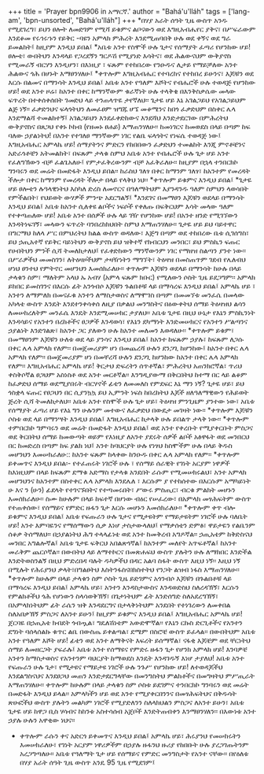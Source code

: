 +++
title = 'Prayer bpn9906 in አማርኛ.'
author = "Bahá'u'lláh"
tags = ['lang-am', 'bpn-unsorted', "Bahá'u'lláh"]
+++
*በሃያ አራት ሰዓት ጊዜ ውስጥ አንዱ የሚደገረግ፣ ይህን ፀሎት ለመድገም የሚሻ ይቁምና ልቦናውን ወደ እግዚአብሔየር ያቅና፣   በሥፍራውም እንደቆመ የሩኅሩኁን የይቅር -ባዩን አምላክ ምሕረት እንደሚጠባበቅ ሁሉ ወደ ቀኝና ወደ ግራ ይመልከት፤  ከዚያም እንዲህ ይበል፤ 
	*አቤቱ አንተ የስሞች ሁሉ ጌታና የሰማያት ፈጣሪ የሆንከው ሆይ! ፀሎቴ፣ ውበትህን እንዳላይ የጋረደኝን ግርዶሽ የሚያነድ እሳትና፣ ወደ ሕልውናህም ውቅያኖስ የሚመራኝ ብርሃን  እንዲሆን፣ በእነዚያ ፣ ፍጹም የተከበረው የንዑዱና ሊታይ የማይቻለው አንተ ሕልውና ጎሕ በሆኑት እማፀንሃለሁ፤
*ቀጥሎም እግዚአብሔር የተባረከና የተከበረ ይሁንና፣ እጆቹን ወደ እርሱ በልመና በማንሳት እንዲህ ይበል፤ 
	አቤቱ አንተ የዓለም እሾትና የብሔሮች ሁሉ ተወዳጅ የሆንከው ሆይ! ወደ አንተ ዞሬ፣ ከአንተ በቀር ከማንኛውም ቁራኛነት ሁሉ  ተላቅቄ በእንቅስቃሴው መላው ፍጥረት በተቀሰቀሰበት ገመድህ ላይ ተንጠላጥዬ ታየኛለህ፡፡ ጌታዬ ሆይ እኔ አገልጋይህ የአገልጋይህም ልጅ ነኝ፡፡ ፈቃድንህና ፍላጎትህን  ለመፈፀም ዝግጁ ሆኜ መቆሜንና ከበጎ ፈቃድህም በስቀር ሌላ እንደማልሻ ተመልከተኝ፤ አገልጋይህን እንደፈቀድከውና እንደሻህ እንድታደርገው በምሕረትህ ውቅያኖስና በጸጋህ የቀኑ ኮከብ (የዘመኑ ፀሐይ) እማጠንሃለሁ፡፡ ከመነገርና ከመወደስ በላይ በጣም ከፍ ባለው ኃያልነትህ! በአንተ የተገለፀ ማንኛውም ነገር የልቤ ፍላጎትና የነፍሴ  ተወዳጅ ነው፤ እግዚአብሔር አምላኬ ሆይ! ሰማያትንና ምድርን የከበበውን ፈቃድህን ተመልከት እንጂ ምኖቶቼንና አድራጎቶቼን አትመልከት፣ በፍጹም  ታላቁ ስምህ  አቤቱ  አንተ የብሔሮች ሁሉ ጌታ ሆይ አንተ የፈለግኽውን ብቻ ፈልጌአለሁ፤ የምታፈቅረውንም ብቻ አፈቅራለሁ፡፡
ከዚያም በኋላ ተንበርክኮ ግንባሩን ወደ መሬት በመድፋት እንዲህ ይበል፡፡
	ከራስህ ገለፃ በቀር  ከማንም ገለፃ፣ ከአንተም የመረዳት ችሎታ በቀር ከማንም የመረዳት ችሎታ በላይ የላቅህ ነህ፡፡
*ቀጥሎም ይቁምና እንዲህ ይበል፤
	*ጌታዬ ሆይ  ፀሎቴን ሉዓላዊነትህ እስካለ ድረስ ለመኖርና በዓለማትህም እያንዳንዱ ዓለም ስምህን ላወሳበት የምችልበት፣ የህይወት ውሃዎች ምንጭ አደርግልኝ፤ 
*እንደገና በመማፀን እጆቹን ወደላይ በማንሳት እንዲህ ይበል፤ 
	አቤቱ ከአንተ ሲለቀዩ ልቦችና ነፍሶች የቀለጡ በፍቅርህም እሳት መላው ዓለም የተቀጣጠለው ሆይ! አቤቱ አንተ በሰዎች ሁሉ ላይ ገዥ  የሆንከው ሆይ!  በአንተ ዘንድ  የሚገኘውን እንዳትነፍገኝ፣ መላውን  ፍጥረት ባንበረከክህበት ስምህ እማጠንሃለሁ፡፡ ጌታዬ ሆይ ይህ ባይተዋር በግርማህ ከለላ ሥር በምህረትህ ክልል ውስጥ ወዳለው፣ እጅግ በጣም ወደ ተከበረው ቤቱ ሲገሰግስ፣ ይህ ኃጢአተኛ የይቅር ባይነትህን  ውቅያኖስ ይህ ዝቅተኛ የክብርህን መንበር፣ ይህ ምስኪን ፍጡር የሀብትህን ምንች ሲሻ ትመለከታለህ፤ የፈቀድከውን ማንኛውንም ነገር   የማዘዝ ስልጣን ያንተ ነው፡፡ በሥራዎችህ መመስገን፣ ለትዕዛዞችህም ታዛዥነትን ማግኘት፣ ትዕዛዝ በመስጠጥም ገደብ  የሌለብህ ሆነህ  ፀንተህ የምትኖር መሆንህን እመሰክራለሁ፡፡
	ቀጥሎም እጆቹን ወደላይ በማንሳት ከሁሉ በላይ ታላቁን ስም፣ ማለትም አላህ ኡ አብሃ (አምላ ፍጹም ክቡር) የሚለውን ሶስት ጊዜ ይደጋግም፡፡ አምላክ ይክበር ይመስገንና በእርሱ ፊት አንጎብሶ እጆቹን ጉልበቶቹ ላይ በማሳረፍ እንዲህ ይበል፤
አምላኬ ሆይ ፣ አንተን ለማምለክ በመናፈቁ አንተን ለማስታወስና ለማሞገስ በጣም  በመመኘቱ መንፈሴ በመላው አካላቴ ውስጥ እንዴት እንደተንቀሳቀሰ ለዚያ በቃልህ መንግስትና በዕውቀትህ ሰማይ ትዕዛዝህ ልሳን ለመሠከረለትም መንፈሴ እንዴት እንደሚመሠክር ታያለህ፡፡ አቤቱ ጌታዬ በዚህ ሁኔታ የእኔን ምስኪንነት እንዳሳይና የአንተን በረከቶችና ፀጋዎች እንዳወሳ፣ የእኔን ደካማነት እንድመሠክርና የአንተን ሥልጣንና  ኃያልነት እንድገልጽ፣ ከአንተ ጋር ያለውን ሁሉ ከአንተ መለመን እወዳለሁ፡፡
*ቀጥሎም ይቁም፣ በመማፀንም  እጆቹን ሁለቱ ወደ ላይ ያንሳና እንዲህ ይበል፤ 
ከአንተ ከፍጹም ኃያሉ፣ ከፍጹም ለጋሱ በቀር ሌላ አምላክ የለም፡፡ በመጀመሪያም ሆነ በመጨረሻ ሁሉን ደንጋጊ ከሆንከው፤   ከአንተ በቀር ሌላ አምላክ የለም፡፡   በመጀመሪያም ሆነ በመቸረሻ ሁሉን ደንጋጊ ከሆንከው ከአንተ በቀር ሌላ አምላክ የለም፡፡ እግዚአብሔር አምላኬ ሆይ! ቅርታህ ድፍረትን ሰጥቶኛል፣ ምሕረትህ አጠንክሮኛል፣ ጥሪህ ቀስቅሶኛል ፀጋህም አስነስቶ ወደ አንተ መርቶኛል፡፡ እንግዲያውማ በቅርበትህ ከተማ በር ላይ ልቆም ከፈቃድህ ሰማይ ወደሚያበሩት ብርሃኖች ፊቴን ለመመለስ የምደፍር እኔ ማን ነኝ? ጌታዬ ሆይ፣ ይህ  ጎስቋላ ፍጡር የፀጋህን በር ሲያንኳኳ ይህ ኢምንት  ነፍስ  ከበረከትህ እጆች ዘለዓለማዊውን  የሕይወት ጅረት ሲሻ ትመለከታለህ፡፡ አቤቱ አንተ የስሞች ሁሉ ጌታ ሆይ፣ ትዕዛዝ ምንጊዜም ያንተው ነው፣  አቤቱ   የሰማያት ፈጣሪ ሆይ የእኔ ግን ሁሉንም መተውና ለፈቃድህ በውዴታ መገዛት ነው፡፡
*ቀጥሎም እጆቹን ሶስቱ ወደ ላይ በማንሣት እንዲህ ይበል፤ 
እግዚአብሔር ከታላቅ ሁሉ ይበልጥ ታላቅ ነው፡፡ 
*ቀጥሎም ተምበርክኮ ግምባሩን ወደ መሬት በመድፋት እንዲህ ይበል፤ 
	ወደ አንተ የቀረቡት  የሚያቀርቡት ምስጋና ወደ ቅርበትህ ሰማይ ከመውጣት ወይም የእነዚያ ለአንተ ያደሩት ሰዎች ልቦች አፅዋፋት ወደ መንበርህ በር ከመድረስ በጣም ከፍ ያልክ ነህ፤ አንተ ከባህርያት ሁሉ የነፃህ  ከስሞችም ሁሉ በላይ  ቅዱስ መሆንህን እመሠክራለሁ:: ከአንተ ፍጹም ከላቀው ከንዑዱ በቀር ሌላ አምላክ የለም፡፡
*ቀጥሎም ይቀመጥና እንዲህ  ይበል፡-
የተፈጠሩት ነገሮች ሁሉ ፣ የሰማይ ሰራዊት የገነት አርያም ነዋዎች ከእነዚህም በላይ ከፍጹም  ደማቁ አድማስ የታላቁ አንደበት ራሱም የሚመሠክሩልህ፣ አንተ አምላክ መሆንህንና ከአንተም በስተቀር ሌላ አምላክ እንደሌለ ፣ እርሱም ያ የተከሰተው በእርሱም አማካይነት  ሁ እና ን (ሁን)   ፊደላት  የተገናኙበትና የተጣመሩበት፣ ሥውሩ ምስጢር፣ ብርቁ ምልክት  መሆኑን እመሰክራለሁ፡፡ ስሙ ከሁሉም በላይ ከፍተኛ በሆነው ብዕር የሠፈረው፣ በአምላክ መፃሕፍትም ውስጥ የተጠቀሰው፣ የሰማይና የምድር ዙፋን ጌታ እርሱ መሆኑን እመሰክራለሁ፡፡ 
*ቀጥሎም ቀጥ ብሎ  ይቁምና  እንዲህ ይበል፤ 
	አቤቱ የፍጡራን ሁሉ ጌታና የሚታዩትም የማይታዩትም  ነገሮች ሁሉ ባለቤት ሆይ! አንተ እምባዬንና የማሰማውን ሲቃ እነሆ  ታስታውላለህ፤ የማቃሰቴን ድምፅ፣ ዋይታዬን  የልቤንም ሰቆቃ ትሰማለህ፡፡ በኃያልነትህ ሕግ  ተላላፊነቴ ወደ አንተ  ከመቅረብ አግዶኛል፡፡ ኃጢአቴም  ከቅድስናህ መንበር አግልሎኛል፤ አቤቱ ጌታዬ ፍቅርህ  አበልጽጎኛል፤ ከአንተም መለየት አጥፍቶኛል፤ ከአንተ መራቅም ጨርሶኛል፡፡ በውበትህ ላይ  ለማተኮርና በመጽሐፍህ ውስጥ ያሉትን ሁሉ ለማክበር እንድችል  እንድትወስንልኝ በዚህ ምድረበዳ ባሉት ዱካዎችህ በዳር አልባ ስፋት ውስጥ እዚህ ነኝ፡፡ እዚህ ነኝ በሚሉት የሕሩያንህ ቃላት፣በግልፀትህ እስትንፋስናበክስተትህ የንጋት ልዝብ ነፋስ እማጠንሃለሁ፡፡ 
*ቀጥሎም ከሁሉም በላይ ታላቁን ስም ሶስት ጊዜ ይድገምና አጎንብሶ እጆቹን በጉልበቶቹ ላይ በማሳረፍ እንዲህ ይበል፤ 
	አምላኬ ሆይ፣ አንተን እንዳስታውስና እንዳወድስህ ስለረዳኽኝ፣    እርሱን የምልክቶችህ ጎሕ  የሆነውን ስላሳወቅኽኝ፣  በጌታነትህም ፊት እንድሰግድ ስለአደረግኽኝ፣ በአምላክነትህም ፊት ራሴን ዝቅ እንዳደርግና በታላቅነትህም አንደበት የተነገረውን ለመቀበል ስለአበቃኽኝ ምስጋና ለአንተ ይሁን፤
ከዚያም ይቁምና እንዲህ ይበል፤ 
	እግዚአብሔር አምላኬ ሆይ! ጀርባዬ በኃጢአቴ ክብደት ጎብጧል፣ ግዴለሽነቴም አውድሞኛል፡፡ የእኔን ርኩስ ድርጊቶችና የአንተን ደግነት  ባሰላሰልኩ ቁጥር ልቤ በውስጤ ይቀልጣል፣ ደሜም በስሮቼ ውስጥ ይፈላል፡፡ በውበትህም አቤቱ አንተ የዓለም እሾት ሆይ!  ፊቴን ወደ አንተ ለማቅናት እፍረት ይሰማኛል፣ ናፋቂ እጆቼም ወደ ቸርነትህ ሰማይ ለመዘርጋት ያፍራሉ፤  አቤቱ አንተ የሰማዩና የምድሩ ዙፋን ጌታ የሆንክ አምላክ ሆይ! እንባዎቼ  አንተን ከማስታወስና የአንተንም ባህርያት ከማወደስ እንዴት እንዳገዱኝ እነሆ  ታያለህ! አቤቱ አንተ የፍጡራን ሁሉ ጌታ፣ የሚታዩና  የማይታዩ ነገሮች ሁሉ ንጉሥ የሆንከው  ሆይ! ለተወዳጆችህ እንደልግስናህና እንደፀጋህ መጠን  እንድታደርግላቸው በመንግስትህ ምልክቶችና  በመግዛትህ ምሥጢራት እማጠንሃለሁ፡፡
 ቀጥሎም ከሁሉም በላይ ታላቁን ስም ሶስቱ ይደገምና ተንበርክኮ ግንባሩን ወደ መሬት በመድፋት እንዲህ ይላል፡፡
	አምላካችን ሆይ ወደ አንተ የሚያቀርበንንና በመፃሕፍትህና በቅዱሳት ጽሁፎችህ ውስጥ ያሉትን  መልካም ነገሮች የሚያድለንን  ስለላክህልን ምስጋና ለአንተ ይሁን፣ አቤቱ ጌታዬ ሆይ  ከዋጋ ቢስ ሃሳብና ከከንቱ  አስተሳሰብ አጀቦች እንድትጠብቀን እንማፀንሃለን፡፡  በእውነቱ አንተ ኃያሉ  ሁሉን አዋቂው ነህና፡፡ 
* ቀጥሎም ራሱን ቀና አድርጎ ይቀመጥና እንዲህ ይበል፤ 
	አምላኬ ሆይ፣ ሕሩያንህ የመሠከሩትን እመሠክራለሁ፣ የገነት አርያም ነዋሪዎችም    በኃያሉ  ዙፋንህ ዙሪያ የከበቡት ሁሉ ያረጋገጡትንም አረጋግጣለሁ፡፡  አቤቱ የዓለማት ጌታ ሆይ የሰማይና የምድር መንግስታት የአንተ ናቸው፡፡
በየዕለቱ በሃያ አራት ሰዓት  ጊዜ ውስጥ አንዴ 95 ጊዜ የሚደገም፤
